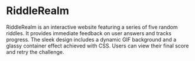 # RiddleRealm
RiddleRealm is an interactive website featuring a series of five random riddles. It provides immediate feedback on user answers and tracks progress. The sleek design includes a dynamic GIF background and a glassy container effect achieved with CSS. Users can view their final score and retry the challenge.
